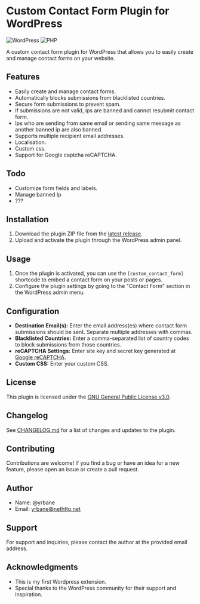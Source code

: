 # Custom Contact Form Plugin for WordPress

<!-- Ce badge affiche le nombre de téléchargements totaux du plugin nethttp.net-contact pour WordPress. Il peut être utile pour montrer la popularité du plugin. -->
![WordPress](https://img.shields.io/wordpress/plugin/dt/nethttp.net-contact)
![PHP](https://img.shields.io/badge/PHP-7.4%2B-blue)

A custom contact form plugin for WordPress that allows you to easily create and manage contact forms on your website. 

## Features

- Easily create and manage contact forms.
- Automatically blocks submissions from blacklisted countries.
- Secure form submissions to prevent spam.
- If submissions are not valid, ips are banned and cannot resubmit contact form.
- Ips who are sending from same email or sending same message as another banned ip are also banned.
- Supports multiple recipient email addresses.
- Localisation.
- Custom css.
- Support for Google captcha reCAPTCHA.

## Todo

- Customize form fields and labels.
- Manage banned Ip
- ???

## Installation

1. Download the plugin ZIP file from the [latest release](https://github.com/yrbane/nethttp.net-contact/releases/latest).
2. Upload and activate the plugin through the WordPress admin panel.

## Usage

1. Once the plugin is activated, you can use the `[custom_contact_form]` shortcode to embed a contact form on your posts or pages.
2. Configure the plugin settings by going to the "Contact Form" section in the WordPress admin menu.

## Configuration

- **Destination Email(s):** Enter the email address(es) where contact form submissions should be sent. Separate multiple addresses with commas.
- **Blacklisted Countries:** Enter a comma-separated list of country codes to block submissions from those countries.
- **reCAPTCHA Settings:** Enter site key and secret key generated at [Google reCAPTCHA](https://www.google.com/recaptcha/admin).
- **Custom CSS:** Enter your custom CSS.

## License

This plugin is licensed under the [GNU General Public License v3.0](LICENSE.md).

## Changelog

See [CHANGELOG.md](CHANGELOG.md) for a list of changes and updates to the plugin.

## Contributing

Contributions are welcome! If you find a bug or have an idea for a new feature, please open an issue or create a pull request.

## Author

- Name: @yrbane
- Email: <yrbane@nethttp.net>

## Support

For support and inquiries, please contact the author at the provided email address.

## Acknowledgments

- This is my first Wordpress extension.
- Special thanks to the WordPress community for their support and inspiration.

